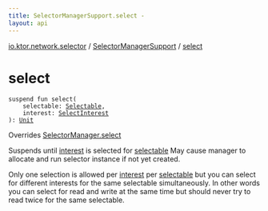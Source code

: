 ```yaml
---
title: SelectorManagerSupport.select - 
layout: api
---
```


<div class='api-docs-breadcrumbs'><a href="../index.html">io.ktor.network.selector</a> / <a href="index.html">SelectorManagerSupport</a> / <a href="./select.html">select</a></div>

# select

<div class="signature"><code><span class="keyword">suspend</span> <span class="keyword">fun </span><span class="identifier">select</span><span class="symbol">(</span><br/>&nbsp;&nbsp;&nbsp;&nbsp;<span class="parameterName" id="io.ktor.network.selector.SelectorManagerSupport$select(io.ktor.network.selector.Selectable, io.ktor.network.selector.SelectInterest)/selectable">selectable</span><span class="symbol">:</span>&nbsp;<a href="../-selectable/index.html"><span class="identifier">Selectable</span></a><span class="symbol">, </span><br/>&nbsp;&nbsp;&nbsp;&nbsp;<span class="parameterName" id="io.ktor.network.selector.SelectorManagerSupport$select(io.ktor.network.selector.Selectable, io.ktor.network.selector.SelectInterest)/interest">interest</span><span class="symbol">:</span>&nbsp;<a href="../-select-interest/index.html"><span class="identifier">SelectInterest</span></a><br/><span class="symbol">)</span><span class="symbol">: </span><a href="https://kotlinlang.org/api/latest/jvm/stdlib/kotlin/-unit/index.html"><span class="identifier">Unit</span></a></code></div>

Overrides <a href="../-selector-manager/select.html">SelectorManager.select</a>

Suspends until <a href="select.html#io.ktor.network.selector.SelectorManagerSupport$select(io.ktor.network.selector.Selectable, io.ktor.network.selector.SelectInterest)/interest">interest</a> is selected for <a href="select.html#io.ktor.network.selector.SelectorManagerSupport$select(io.ktor.network.selector.Selectable, io.ktor.network.selector.SelectInterest)/selectable">selectable</a>
May cause manager to allocate and run selector instance if not yet created.

Only one selection is allowed per <a href="select.html#io.ktor.network.selector.SelectorManagerSupport$select(io.ktor.network.selector.Selectable, io.ktor.network.selector.SelectInterest)/interest">interest</a> per <a href="select.html#io.ktor.network.selector.SelectorManagerSupport$select(io.ktor.network.selector.Selectable, io.ktor.network.selector.SelectInterest)/selectable">selectable</a> but you can
select for different interests for the same selectable simultaneously.
In other words you can select for read and write at the same time but should never
try to read twice for the same selectable.

